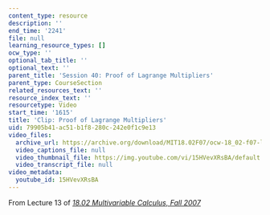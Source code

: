 ```yaml
---
content_type: resource
description: ''
end_time: '2241'
file: null
learning_resource_types: []
ocw_type: ''
optional_tab_title: ''
optional_text: ''
parent_title: 'Session 40: Proof of Lagrange Multipliers'
parent_type: CourseSection
related_resources_text: ''
resource_index_text: ''
resourcetype: Video
start_time: '1615'
title: 'Clip: Proof of Lagrange Multipliers'
uid: 79905b41-ac51-b1f8-280c-242e0f1c9e13
video_files:
  archive_url: https://archive.org/download/MIT18.02F07/ocw-18_02-f07-lec13_300k.mp4
  video_captions_file: null
  video_thumbnail_file: https://img.youtube.com/vi/15HVevXRsBA/default.jpg
  video_transcript_file: null
video_metadata:
  youtube_id: 15HVevXRsBA
---
```


From Lecture 13 of [_18.02 Multivariable Calculus, Fall 2007_](/courses/18-02-multivariable-calculus-fall-2007/video_galleries/video-lectures)



